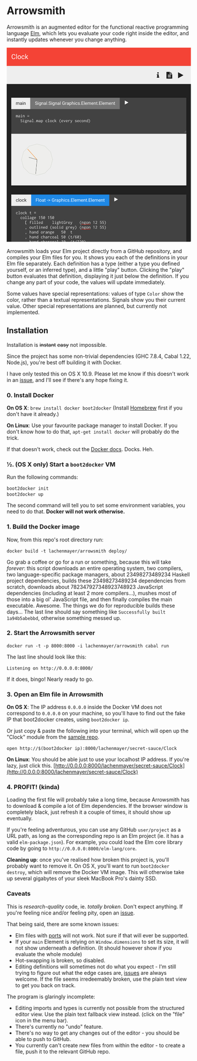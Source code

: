 # Arrowsmith

Arrowsmith is an augmented editor for the functional reactive programming language [Elm](http://www.elm-lang.org/), which lets you evaluate your code right inside the editor, and instantly updates whenever you change anything.

![Screenshot](https://raw.githubusercontent.com/lachenmayer/arrowsmith/master/screenshot.png)

Arrowsmith loads your Elm project directly from a GitHub repository, and compiles your Elm files for you. It shows you each of the definitions in your Elm file separately. Each definition has a type (either a type you defined yourself, or an inferred type), and a little "play" button. Clicking the "play" button evaluates that definition, displaying it just below the definition. If you change any part of your code, the values will update immediately.

Some values have special representations: values of type `Color` show the color, rather than a textual representations. Signals show you their current value. Other special representations are planned, but currently not implemented.

## Installation

Installation is ~~instant~~ ~~easy~~ not impossible.

Since the project has some non-trivial dependencies (GHC 7.8.4, Cabal 1.22, Node.js), you're best off building it with Docker.

I have only tested this on OS X 10.9. Please let me know if this doesn't work in an [issue](https://github.com/lachenmayer/arrowsmith/issues), and I'll see if there's any hope fixing it.

### 0. Install Docker

**On OS X**: `brew install docker boot2docker`
(Install [Homebrew](http://brew.sh/) first if you don't have it already.)

**On Linux**: Use your favourite package manager to install Docker. If you don't know how to do that, `apt-get install docker` will probably do the trick.

If that doesn't work, check out the [Docker docs](https://docs.docker.com/installation/). Docks. Heh.

### ½. (OS X only) Start a `boot2docker` VM

Run the following commands:

    boot2docker init
    boot2docker up

The second command will tell you to set some environment variables, you need to do that. **Docker will not work otherwise.**

### 1. Build the Docker image

Now, from this repo's root directory run:

    docker build -t lachenmayer/arrowsmith deploy/

Go grab a coffee or go for a run or something, because this will take *forever*: this script downloads an entire operating system, two compilers, two language-specific package managers, about 23498273489234 Haskell project dependencies, builds these 23498273489234 dependencies from scratch, downloads about 782347927348923748923 JavaScript dependencies (including at least 2 more compilers...), mushes most of those into a big ol' JavaScript file, and then finally compiles the main executable. Awesome. The things we do for reproducible builds these days...
The last line should say something like `Successfully built 1a94b5abebbd`, otherwise something messed up.

### 2. Start the Arrowsmith server

    docker run -t -p 8000:8000 -i lachenmayer/arrowsmith cabal run

The last line should look like this:

    Listening on http://0.0.0.0:8000/

If it does, bingo! Nearly ready to go.

### 3. Open an Elm file in Arrowsmith

**On OS X**: The IP address `0.0.0.0` inside the Docker VM does not correspond to `0.0.0.0` on your machine, so you'll have to find out the fake IP that boot2docker creates, using `boot2docker ip`.

Or just copy & paste the following into your terminal, which will open up the "Clock" module from the [sample repo](https://github.com/lachenmayer/secret-sauce).

    open http://$(boot2docker ip):8000/lachenmayer/secret-sauce/Clock

**On Linux**: You should be able just to use your localhost IP address. If you're lazy, just click this. [http://0.0.0.0:8000/lachenmayer/secret-sauce/Clock](http://0.0.0.0:8000/lachenmayer/secret-sauce/Clock)

### 4. PROFIT! (kinda)

Loading the first file will probably take a long time, because Arrowsmith has to download & compile a lot of Elm dependencies. If the browser window is completely black, just refresh it a couple of times, it should show up eventually.

If you're feeling adventurous, you can use any GitHub `user/project` as a URL path, as long as the corresponding repo is an Elm project (ie. it has a valid `elm-package.json`). For example, you could load the Elm core library code by going to `http://0.0.0.0:8000/elm-lang/core`.

**Cleaning up**: once you've realised how broken this project is, you'll probably want to remove it. On OS X, you'll want to run `boot2docker destroy`, which will remove the Docker VM image. This will otherwise take up several gigabytes of your sleek MacBook Pro's dainty SSD.

### Caveats

This is *research-quality* code, ie. *totally broken*.
Don't expect anything. If you're feeling nice and/or feeling pity, open an [issue](https://github.com/lachenmayer/arrowsmith/issues).

That being said, there are some known issues:

- Elm files with [ports](http://elm-lang.org/learn/Ports.elm) will not work. Not sure if that will ever be supported.
- If your `main` Element is relying on `Window.dimensions` to set its size, it will not show underneath a definition. (It should however show if you evaluate the whole module)
- Hot-swapping is broken, so disabled.
- Editing definitions will sometimes not do what you expect - I'm still trying to figure out what the edge cases are, [issues](https://github.com/lachenmayer/arrowsmith/issues) are always welcome. If the file seems irredeemably broken, use the plain text view to get you back on track.

The program is glaringly incomplete:

- Editing imports and types is currently not possible from the structured editor view. Use the plain text fallback view instead. (click on the "file" icon in the menu bar).
- There's currently no "undo" feature.
- There's no way to get any changes out of the editor - you should be able to push to GitHub.
- You currently can't create new files from within the editor - to create a file, push it to the relevant GitHub repo.